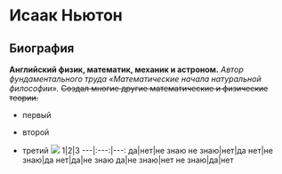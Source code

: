 # Исаак Ньютон
## Биография
**Английский физик, математик, механик и астроном.**
*Автор фундаментального труда «Математические начала натуральной философии».*
~~Создал многие другие математические и физические теории.~~
+ первый
- второй
+ третий
![](https://yandex.ru/images/search?pos=11&from=tabbar&img_url=https%3A%2F%2Ffreemik.net%2Fwp-content%2Fuploads%2F2019%2F05%2F5-164.jpg&text=%D0%B8%D1%81%D0%B0%D0%B0%D0%BA%20%D0%BD%D1%8C%D1%8E%D1%82%D0%BE%D0%BD&rpt=simage)
1|2|3 
---|:---:|---: 
да|нет|не знаю 
не знаю|нет|да 
нет|не знаю|да 
нет|да|не знаю 
да|не знаю|нет 
не знаю|да|нет 
